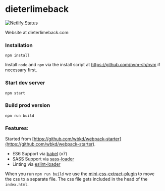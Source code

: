 # dieterlimeback

[![Netlify Status](https://api.netlify.com/api/v1/badges/6e34855e-50be-4b42-84e6-eddbe2f7f716/deploy-status)](https://app.netlify.com/sites/frosty-curran-d9f06d/deploys)

Website at dieterlimeback.com

### Installation

```
npm install
```

Install `node` and `npm` via the install script at https://github.com/nvm-sh/nvm if necessary first.

### Start dev server

```
npm start
```

### Build prod version

```
npm run build
```

### Features:

Started from [https://github.com/wbkd/webpack-starter](https://github.com/wbkd/webpack-starter).

* ES6 Support via [babel](https://babeljs.io/) (v7)
* SASS Support via [sass-loader](https://github.com/jtangelder/sass-loader)
* Linting via [eslint-loader](https://github.com/MoOx/eslint-loader)

When you run `npm run build` we use the [mini-css-extract-plugin](https://github.com/webpack-contrib/mini-css-extract-plugin) to move the css to a separate file. The css file gets included in the head of the `index.html`.
